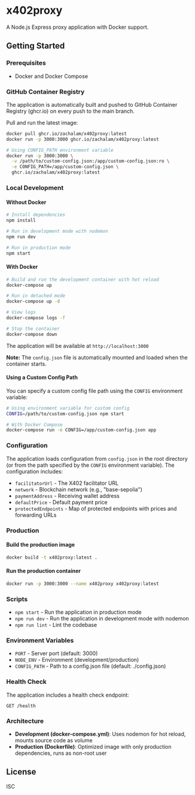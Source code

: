 # x402proxy

A Node.js Express proxy application with Docker support.

## Getting Started

### Prerequisites
- Docker and Docker Compose

### GitHub Container Registry

The application is automatically built and pushed to GitHub Container Registry (ghcr.io) on every push to the main branch.

Pull and run the latest image:

```bash
docker pull ghcr.io/zachalam/x402proxy:latest
docker run -p 3000:3000 ghcr.io/zachalam/x402proxy:latest

# Using CONFIG_PATH environment variable
docker run -p 3000:3000 \
  -v /path/to/custom-config.json:/app/custom-config.json:ro \
  -e CONFIG_PATH=/app/custom-config.json \
  ghcr.io/zachalam/x402proxy:latest
```


### Local Development

#### Without Docker

```bash
# Install dependencies
npm install

# Run in development mode with nodemon
npm run dev

# Run in production mode
npm start
```

#### With Docker

```bash
# Build and run the development container with hot reload
docker-compose up

# Run in detached mode
docker-compose up -d

# View logs
docker-compose logs -f

# Stop the container
docker-compose down
```

The application will be available at `http://localhost:3000`

**Note:** The `config.json` file is automatically mounted and loaded when the container starts.

#### Using a Custom Config Path

You can specify a custom config file path using the `CONFIG` environment variable:

```bash
# Using environment variable for custom config
CONFIG=/path/to/custom-config.json npm start

# With Docker Compose
docker-compose run -e CONFIG=/app/custom-config.json app
```

### Configuration

The application loads configuration from `config.json` in the root directory (or from the path specified by the `CONFIG` environment variable). The configuration includes:

- `facilitatorUrl` - The X402 facilitator URL
- `network` - Blockchain network (e.g., "base-sepolia")
- `paymentAddress` - Receiving wallet address
- `defaultPrice` - Default payment price
- `protectedEndpoints` - Map of protected endpoints with prices and forwarding URLs

### Production

#### Build the production image

```bash
docker build -t x402proxy:latest .
```

#### Run the production container

```bash
docker run -p 3000:3000 --name x402proxy x402proxy:latest
```

### Scripts

- `npm start` - Run the application in production mode
- `npm run dev` - Run the application in development mode with nodemon
- `npm run lint` - Lint the codebase

### Environment Variables

- `PORT` - Server port (default: 3000)
- `NODE_ENV` - Environment (development/production)
- `CONFIG_PATH` - Path to a config.json file (default: ./config.json)

### Health Check

The application includes a health check endpoint:

```
GET /health
```

### Architecture

- **Development (docker-compose.yml)**: Uses nodemon for hot reload, mounts source code as volume
- **Production (Dockerfile)**: Optimized image with only production dependencies, runs as non-root user



## License

ISC

